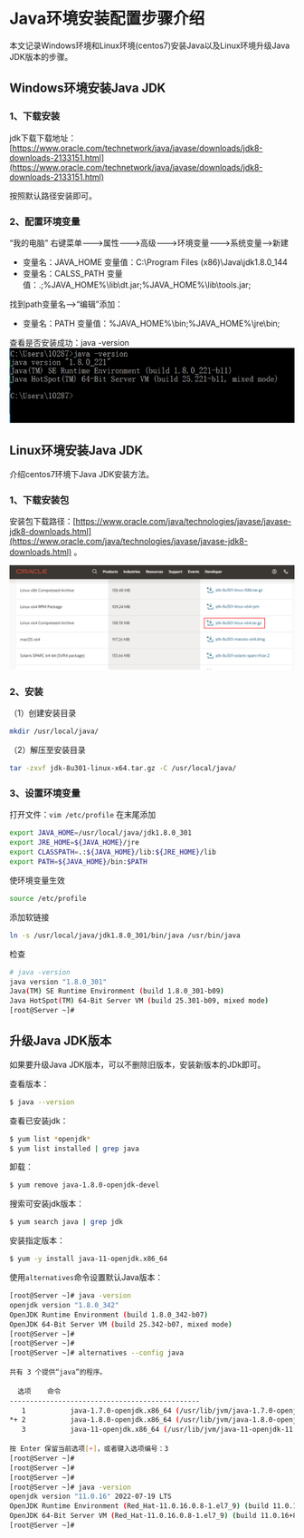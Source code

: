 # Java环境安装配置步骤介绍
本文记录Windows环境和Linux环境(centos7)安装Java以及Linux环境升级Java JDK版本的步骤。

<!--more-->

## Windows环境安装Java JDK

### 1、下载安装

jdk下载下载地址：[https://www.oracle.com/technetwork/java/javase/downloads/jdk8-downloads-2133151.html](https://www.oracle.com/technetwork/java/javase/downloads/jdk8-downloads-2133151.html)

按照默认路径安装即可。

### 2、配置环境变量

“我的电脑” 右键菜单--->属性--->高级--->环境变量--->系统变量-->新建

* 变量名：JAVA_HOME 
变量值：C:\Program Files (x86)\Java\jdk1.8.0_144 
* 变量名：CALSS_PATH
变量值：.;%JAVA_HOME%\lib\dt.jar;%JAVA_HOME%\lib\tools.jar; 

找到path变量名—>“编辑”添加：
* 变量名：PATH
变量值：%JAVA_HOME%\bin;%JAVA_HOME%\jre\bin;

查看是否安装成功：java -version
![](java-install-on-windows-and-centos7/java_version.png)

## Linux环境安装Java JDK

介绍centos7环境下Java JDK安装方法。

### 1、下载安装包
安装包下载路径：[https://www.oracle.com/java/technologies/javase/javase-jdk8-downloads.html](https://www.oracle.com/java/technologies/javase/javase-jdk8-downloads.html) 。

![](java-install-on-windows-and-centos7/jdk8-download.png)

### 2、安装

（1）创建安装目录
```bash
mkdir /usr/local/java/
```
（2）解压至安装目录
```bash
tar -zxvf jdk-8u301-linux-x64.tar.gz -C /usr/local/java/
```

### 3、设置环境变量
打开文件：`vim /etc/profile`
在末尾添加

```bash
export JAVA_HOME=/usr/local/java/jdk1.8.0_301
export JRE_HOME=${JAVA_HOME}/jre
export CLASSPATH=.:${JAVA_HOME}/lib:${JRE_HOME}/lib
export PATH=${JAVA_HOME}/bin:$PATH
```

使环境变量生效
```bash
source /etc/profile
```
添加软链接
```bash
ln -s /usr/local/java/jdk1.8.0_301/bin/java /usr/bin/java
```
检查
```bash
# java -version
java version "1.8.0_301"
Java(TM) SE Runtime Environment (build 1.8.0_301-b09)
Java HotSpot(TM) 64-Bit Server VM (build 25.301-b09, mixed mode)
[root@Server ~]# 
```

## 升级Java JDK版本

如果要升级Java JDK版本，可以不删除旧版本，安装新版本的JDk即可。

查看版本：

```bash
$ java --version
```

查看已安装jdk：

```bash
$ yum list *openjdk*
$ yum list installed | grep java
```

卸载：

```bash
$ yum remove java-1.8.0-openjdk-devel
```

搜索可安装jdk版本：

```bash
$ yum search java | grep jdk
```

安装指定版本：

```bash
$ yum -y install java-11-openjdk.x86_64
```

使用`alternatives`命令设置默认Java版本：

```bash
[root@Server ~]# java -version
openjdk version "1.8.0_342"
OpenJDK Runtime Environment (build 1.8.0_342-b07)
OpenJDK 64-Bit Server VM (build 25.342-b07, mixed mode)
[root@Server ~]# 
[root@Server ~]# 
[root@Server ~]# alternatives --config java

共有 3 个提供“java”的程序。

  选项    命令
-----------------------------------------------
   1           java-1.7.0-openjdk.x86_64 (/usr/lib/jvm/java-1.7.0-openjdk-1.7.0.261-2.6.22.2.el7_8.x86_64/jre/bin/java)
*+ 2           java-1.8.0-openjdk.x86_64 (/usr/lib/jvm/java-1.8.0-openjdk-1.8.0.342.b07-1.el7_9.x86_64/jre/bin/java)
   3           java-11-openjdk.x86_64 (/usr/lib/jvm/java-11-openjdk-11.0.16.0.8-1.el7_9.x86_64/bin/java)

按 Enter 保留当前选项[+]，或者键入选项编号：3
[root@Server ~]# 
[root@Server ~]# 
[root@Server ~]# 
[root@Server ~]# java -version
openjdk version "11.0.16" 2022-07-19 LTS
OpenJDK Runtime Environment (Red_Hat-11.0.16.0.8-1.el7_9) (build 11.0.16+8-LTS)
OpenJDK 64-Bit Server VM (Red_Hat-11.0.16.0.8-1.el7_9) (build 11.0.16+8-LTS, mixed mode, sharing)
[root@Server ~]# 

```







